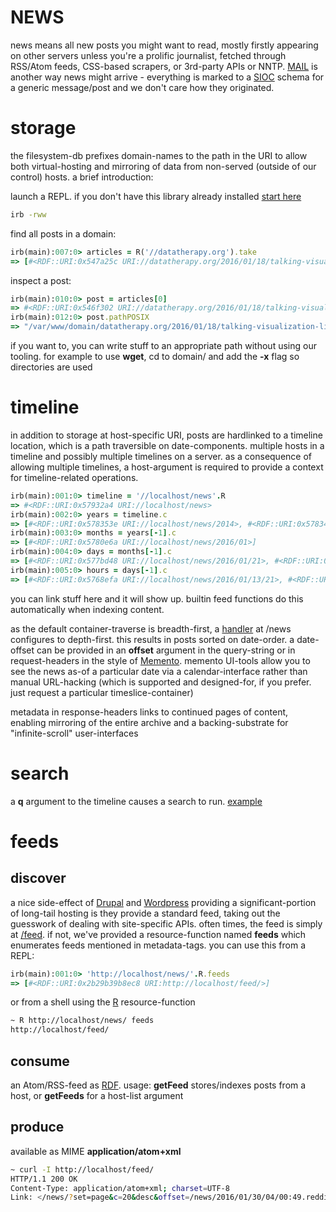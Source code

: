 # NEWS

news means all new posts you might want to read, mostly firstly appearing on other servers unless you're a prolific journalist, fetched through RSS/Atom feeds, CSS-based scrapers, or 3rd-party APIs or NNTP. [MAIL](../mail/HOWTO) is another way news might arrive - everything is marked to a [SIOC](http://sioc-project.org/) schema for a generic message/post and we don't care how they originated.

# storage

the filesystem-db prefixes domain-names to the path in the URI to allow both virtual-hosting and mirroring of data from non-served (outside of our control) hosts. a brief introduction:

launch a REPL. if you don't have this library already installed [start here](../../README)

``` sh
irb -rww
```

find all posts in a domain:

``` ruby
irb(main):007:0> articles = R('//datatherapy.org').take
=> [#<RDF::URI:0x547a25c URI://datatherapy.org/2016/01/18/talking-visualization-literacy-at-rdfviz.n3>, #<RDF::URI:0x5479212 URI://datatherapy.org/2015/07/23/architectures-for-data-use.n3>, #<RDF::URI:0x547905a URI://datatherapy.org/2015/07/21/telling-stories-with-data-presentation.n3>]
```

inspect a post:

``` ruby
irb(main):010:0> post = articles[0]
=> #<RDF::URI:0x546f302 URI://datatherapy.org/2016/01/18/talking-visualization-literacy-at-rdfviz.n3>
irb(main):012:0> post.pathPOSIX
=> "/var/www/domain/datatherapy.org/2016/01/18/talking-visualization-literacy-at-rdfviz.n3"
```

if you want to, you can write stuff to an appropriate path without using our tooling. for example to use **wget**, cd to domain/ and add the **-x** flag so directories are used

# timeline

in addition to storage at host-specific URI, posts are hardlinked to a timeline location, which is a path traversible on date-components. multiple hosts in a timeline and possibly multiple timelines on a server. as a consequence of allowing multiple timelines, a host-argument is required to provide a context for timeline-related operations.

``` ruby
irb(main):001:0> timeline = '//localhost/news'.R
=> #<RDF::URI:0x57932a4 URI://localhost/news>
irb(main):002:0> years = timeline.c
=> [#<RDF::URI:0x578353e URI://localhost/news/2014>, #<RDF::URI:0x578343a URI://localhost/news/2015>, #<RDF::URI:0x5783318 URI://localhost/news/2016>]
irb(main):003:0> months = years[-1].c
=> [#<RDF::URI:0x5780e6a URI://localhost/news/2016/01>]
irb(main):004:0> days = months[-1].c
=> [#<RDF::URI:0x577bd48 URI://localhost/news/2016/01/21>, #<RDF::URI:0x577bbb8 URI://localhost/news/2016/01/22>]
irb(main):005:0> hours = days[-1].c
=> [#<RDF::URI:0x5768efa URI://localhost/news/2016/01/13/21>, #<RDF::URI:0x5768c84 URI://localhost/news/2016/01/13/22>]

```

you can link stuff here and it will show up. builtin feed functions do this automatically when indexing content.

as the default container-traverse is breadth-first, a [handler](../../ruby/message.news.rb.html) at /news configures to depth-first. this results in posts sorted on date-order. a date-offset can be provided in an **offset** argument in the query-string or in request-headers in the style of [Memento](http://mementoweb.org/about/). memento UI-tools allow you to see the news as-of a particular date via a calendar-interface rather than manual URL-hacking (which is supported and designed-for, if you prefer. just request a particular timeslice-container)


metadata in response-headers links to continued pages of content, enabling mirroring of the entire archive and a backing-substrate for "infinite-scroll" user-interfaces

# search

a **q** argument to the timeline causes a search to run. [example](http://localhost/news/?q=cambridge)

# feeds

## discover
a nice side-effect of [Drupal](https://www.drupal.org/) and [Wordpress](https://wordpress.org/) providing a significant-portion of long-tail hosting is they provide a standard feed, taking out the guesswork of dealing with site-specific APIs. often times, the feed is simply at [/feed](http://localhost/feed). if not, we've provided a resource-function named **feeds** which enumerates feeds mentioned in metadata-tags. you can use this from a REPL:

``` ruby
irb(main):001:0> 'http://localhost/news/'.R.feeds
=> [#<RDF::URI:0x2b29b39b8ec8 URI:http://localhost/feed/>]
```

or from a shell using the [R](../../ruby/R.html) resource-function

``` sh
~ R http://localhost/news/ feeds
http://localhost/feed/
```

## consume

an Atom/RSS-feed as [RDF](http://ruby-rdf.github.io/). usage: **getFeed** stores/indexes posts from a host, or **getFeeds** for a host-list argument

## produce

available as MIME **application/atom+xml**

``` sh
~ curl -I http://localhost/feed/
HTTP/1.1 200 OK
Content-Type: application/atom+xml; charset=UTF-8
Link: </news/?set=page&c=20&desc&offset=/news/2016/01/30/04/00:49.reddit.roxbury.43cjke.orchestra_in_the_hood_crowd_funding.n3>; rel=next
```